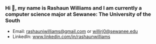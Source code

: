 ### Hi 👋, my name is Rashaun Williams and I am currently a computer science major at Sewanee: The University of the South
- Email: rashaunjwilliams@gmail.com or willirj0@sewanee.edu
- LinkedIn: www.linkedin.com/in/rashaunwilliams
<!--
**Rashaunjw/Rashaunjw** is a ✨ _special_ ✨ repository because its `README.md` (this file) appears on your GitHub profile.

Here are some ideas to get you started:

- 🔭 I’m currently working on ...
- 🌱 I’m currently learning ...
- 👯 I’m looking to collaborate on ...
- 🤔 I’m looking for help with ...
- 💬 Ask me about ...
- 📫 How to reach me...
- ⚡ Fun fact: ...
-->
